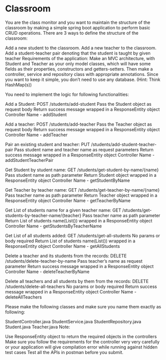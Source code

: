 # Classroom
You are the class monitor and you want to maintain the structure of the classroom by making a simple spring boot application to perform basic CRUD operations. There are 3 ways to define the structure of the classroom:

Add a new student to the classroom.
Add a new teacher to the classroom.
Add a student-teacher pair denoting that the student is taught by given teacher
Requirements of the application:
Make an MVC architecture, with Student and Teacher as your only model classes, which will have some fields as their properties, constructors and getters-setters. Then make a controller, service and repository class with appropriate annotations. Since you want to keep it simple, you don’t need to use any database. (Hint: Think HashMap(s))

You need to implement the logic for following functionalities:

Add a Student: POST /students/add-student Pass the Student object as request body Return success message wrapped in a ResponseEntity object Controller Name - addStudent

Add a teacher: POST /students/add-teacher Pass the Teacher object as request body Return success message wrapped in a ResponseEntity object Controller Name - addTeacher

Pair an existing student and teacher: PUT /students/add-student-teacher-pair Pass student name and teacher name as request parameters Return success message wrapped in a ResponseEntity object Controller Name - addStudentTeacherPair

Get Student by student name: GET /students/get-student-by-name/{name} Pass student name as path parameter Return Student object wrapped in a ResponseEntity object Controller Name - getStudentByName

Get Teacher by teacher name: GET /students/get-teacher-by-name/{name} Pass teacher name as path parameter Return Teacher object wrapped in a ResponseEntity object Controller Name - getTeacherByName

Get List of students name for a given teacher name: GET /students/get-students-by-teacher-name/{teacher} Pass teacher name as path parameter Return List of students name(List()) wrapped in a ResponseEntity object Controller Name - getStudentsByTeacherName

Get List of all students added: GET /students/get-all-students No params or body required Return List of students name(List()) wrapped in a ResponseEntity object Controller Name - getAllStudents

Delete a teacher and its students from the records: DELETE /students/delete-teacher-by-name Pass teacher’s name as request parameter Return success message wrapped in a ResponseEntity object Controller Name - deleteTeacherByName

Delete all teachers and all students by them from the records: DELETE /students/delete-all-teachers No params or body required Return success message wrapped in a ResponseEntity object Controller Name - deleteAllTeachers

Please make the following classes and make sure you name them exactly as following:

StudentController.java
StudentService.java
StudentRepository.java
Student.java
Teacher.java
Note:

Use ResponseEntity object to return the required objects in the controllers
Make sure you follow the requirements for the controller very very carefully or your application will give compilation error while running against hidden test cases
Test all the APIs in postman before you submit.
